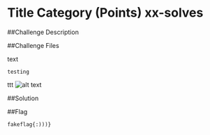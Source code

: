 # Title Category (Points) xx-solves

##Challenge Description

##Challenge Files

text

```
testing
```
ttt
![alt text](https://myoctocat.com/assets/images/base-octocat.svg)

##Solution

##Flag
```
fakeflag{:)))}
```

